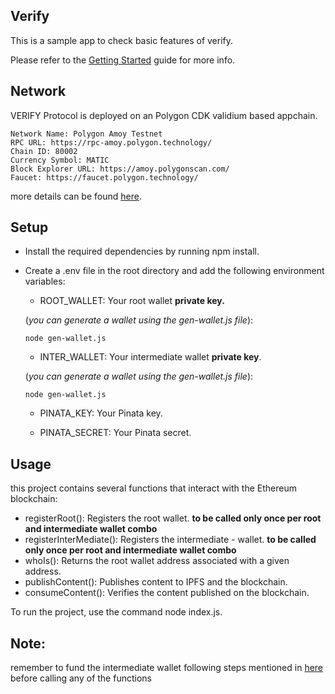 ## Verify

This is a sample app to check basic features of verify.

Please refer to the [Getting Started](https://docs.verifymedia.com/publishing/getting-started) guide for more info.

## Network
VERIFY Protocol is deployed on an Polygon CDK validium based appchain. 

```
Network Name: Polygon Amoy Testnet
RPC URL: https://rpc-amoy.polygon.technology/
Chain ID: 80002
Currency Symbol: MATIC
Block Explorer URL: https://amoy.polygonscan.com/
Faucet: https://faucet.polygon.technology/
```

more details can be found [here](https://docs.verifymedia.com/verify-testnet).

## Setup

- Install the required dependencies by running npm install.
- Create a .env file in the root directory and add the following environment variables:
  - ROOT_WALLET: Your root wallet <b>private key. </b>

  (<i>you can generate a wallet using the gen-wallet.js file</i>):

    ```node gen-wallet.js```  
  - INTER_WALLET: Your intermediate wallet <b>private key</b>.
  
  (<i>you can generate a wallet using the gen-wallet.js file</i>):

    ```node gen-wallet.js```  
  - PINATA_KEY: Your Pinata key.

  - PINATA_SECRET: Your Pinata secret.

## Usage

this project contains several functions that interact with the Ethereum blockchain:

- registerRoot(): Registers the root wallet. <b>to be called only once per root and intermediate wallet combo</b>
- registerInterMediate(): Registers the intermediate - wallet. <b>to be called only once per root and intermediate wallet combo</b>
- whoIs(): Returns the root wallet address associated with a given address.
- publishContent(): Publishes content to IPFS and the blockchain.
- consumeContent(): Verifies the content published on the blockchain.

To run the project, use the command node index.js.

## Note:

remember to fund the intermediate wallet following steps mentioned in [here](https://docs.verifymedia.com/verify-testnet) before calling any of the functions
